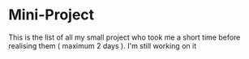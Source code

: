 # Mini-Project

This is the list of all my small project who took me a short time before realising them ( maximum 2 days ).
I'm still working on it
